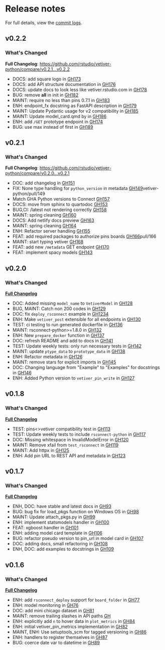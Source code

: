 # Release notes


For full details, view the [commit logs](https://github.com/rstudio/vetiver-python/commits/).

## v0.2.2
### What's Changed

**Full Changelog**: https://github.com/rstudio/vetiver-python/compare/v0.2.1...v0.2.2
* DOCS: add square logo in [GH173](https://github.com/rstudio/vetiver-python/pull/173)
* DOCS: add API structure documentation in [GH176](https://github.com/rstudio/vetiver-python/pull/176)
* DOCS: update docs to look less like vetiver.rstudio.com in [GH178](https://github.com/rstudio/vetiver-python/pull/178)
* BUG: remove __all__ in init in [GH182](https://github.com/rstudio/vetiver-python/pull/182)
* MAINT: require no less than pins 0.7.1 in [GH183](https://github.com/rstudio/vetiver-python/pull/183)
* ENH: endpoint_fx docstring as FastAPI description in [GH179](https://github.com/rstudio/vetiver-python/pull/179)
* MAINT: Update Pydantic usage for v2 compatibility in [GH185](https://github.com/rstudio/vetiver-python/pull/185)
* MAINT: Update model_card.qmd by in [GH186](https://github.com/rstudio/vetiver-python/pull/186)
* ENH: add `/GET` prototype endpoint in [GH174](https://github.com/rstudio/vetiver-python/pull/174)
* BUG: use max instead of first in [GH189](https://github.com/rstudio/vetiver-python/pull/189)

## v0.2.1
### What's Changed

**Full Changelog**: https://github.com/rstudio/vetiver-python/compare/v0.2.0...v0.2.1

* DOC: add changelog in [GH151](https://github.com/rstudio/vetiver-python/pull/151)
* FIX: None type handling for `python_version` in metadata [GH149](https://github.com/rstudio/)vetiver-python/pull/149
* Match GHA Python versions to Connect [GH157](https://github.com/rstudio/vetiver-python/pull/157)
* DOCS: move from sphinx to quartodoc [GH153](https://github.com/rstudio/vetiver-python/pull/153)
* BUG,CI: /latest not rendering correctly [GH158](https://github.com/rstudio/vetiver-python/pull/158)
* MAINT: spring cleaning [GH160](https://github.com/rstudio/vetiver-python/pull/160)
* DOCS: Add netlify docs preview [GH163](https://github.com/rstudio/vetiver-python/pull/163)
* MAINT: spring cleaning [GH164](https://github.com/rstudio/vetiver-python/pull/164)
* ENH: Refactor server handling [GH155](https://github.com/rstudio/vetiver-python/pull/155)
* FEAT: add required packages to authorize pins boards [GH166](https://github.com/rstudio/vetiver-python/)pull/166
* MAINT: start typing vetiver [GH168](https://github.com/rstudio/vetiver-python/pull/168)
* FEAT: add new `/metadata` GET endpoint [GH170](https://github.com/rstudio/vetiver-python/pull/170)
* FEAT: implement spacy models [GH143](https://github.com/rstudio/vetiver-python/pull/143)

## v0.2.0
### What's Changed

[**Full Changelog**](https://github.com/rstudio/vetiver-python/compare/v0.1.8...v0.2.0)

* DOC: Added missing `model_name` to `VetiverModel` in [GH128](https://github.com/rstudio/vetiver-python/pull/128)
* BUG, MAINT: Catch non 200 codes in [GH129](https://github.com/rstudio/vetiver-python/pull/129)
* DOC: fix `deploy_rsconnect` example in [GH1234](https://github.com/rstudio/vetiver-python/pull/134)
* ENH: Make `vetiver_post` extensible for all endpoints in [GH130](https://github.com/rstudio/vetiver-python/pull/130)
* TEST: ci testing to run generated dockerfile in [GH136](https://github.com/rstudio/vetiver-python/pull/136)
* MAINT: rsconnect-python>=1.8.0 in [GH132](https://github.com/rstudio/vetiver-python/pull/132)
* ENH: New `prepare_docker` function in [GH137](https://github.com/rstudio/vetiver-python/pull/137)
* DOC: refresh README and add to docs in [GH141](https://github.com/rstudio/vetiver-python/pull/141)
* TEST: Update weekly tests: only run necessary tests in [GH142](https://github.com/rstudio/vetiver-python/pull/142)
* MAINT: update `ptype_data` to `prototype_data` in [GH138](https://github.com/rstudio/vetiver-python/pull/138)
* ENH: Refactor metadata in [GH126](https://github.com/rstudio/vetiver-python/pull/126)
* MAINT: remove stars for explicit imports in [GH145](https://github.com/rstudio/vetiver-python/pull/145)
* DOC: Changing language from "Example" to "Examples" for docstrings in [GH146](https://github.com/rstudio/vetiver-python/pull/146)
* ENH: Added Python version to `vetiver_pin_write` in [GH127](https://github.com/rstudio/vetiver-python/pull/127)


## v0.1.8
### What's Changed

[**Full Changelog**](https://github.com/rstudio/vetiver-python/compare/v0.1.7...v0.1.8)

* TEST: pins<>vetiver compatibility test in [GH113](https://github.com/rstudio/vetiver-python/pull/113)
* TEST: Update weekly tests to include `rsconnect-python` in [GH117](https://github.com/rstudio/vetiver-python/pull/117)
* DOC: Missing whitespace in InvalidModelError in [GH120](https://github.com/rstudio/vetiver-python/pull/120)
* MAINT: Remove xfail from `test_rsconnect` in [GH119](https://github.com/rstudio/vetiver-python/pull/119)
* MAINT: Add httpx in [GH125](https://github.com/rstudio/vetiver-python/pull/125)
* ENH: Add pin URL to REST API and metadata in [GH123](https://github.com/rstudio/vetiver-python/pull/123)


## v0.1.7
### What's Changed

[**Full Changelog**](https://github.com/rstudio/vetiver-python/compare/v0.1.6...v0.1.7)

* ENH, DOC: have stable and latest docs in [GH93](https://github.com/rstudio/vetiver-python/pull/93)
* BUG: bug fix for load_pkgs function on Windows OS in [GH98](https://github.com/rstudio/vetiver-python/pull/98)
* MAINT: Update attach_pkgs.py in [GH99](https://github.com/rstudio/vetiver-python/pull/99)
* ENH: implement statsmodels handler in [GH100](https://github.com/rstudio/vetiver-python/pull/100)
* FEAT: xgboost handler in [GH101](https://github.com/rstudio/vetiver-python/pull/101)
* ENH: adding model card template in [GH106](https://github.com/rstudio/vetiver-python/pull/106)
* BUG: refactor pseudo version to pin_url in model card in [GH107](https://github.com/rstudio/vetiver-python/pull/107)
* DOC: adding docs, small refactoring in [GH108](https://github.com/rstudio/vetiver-python/pull/108)
* ENH, DOC: add examples to docstrings in [GH109](https://github.com/rstudio/vetiver-python/pull/109)


## v0.1.6
### What's Changed

[**Full Changelog**](https://github.com/rstudio/vetiver-python/compare/v0.1.5...v0.1.6)

* ENH: add `rsconnect_deploy` support for `board_folder` in [GH77](https://github.com/rstudio/vetiver-python/pull/77)
* ENH: model monitoring in [GH76](https://github.com/rstudio/vetiver-python/pull/76)
* DOC: add mini chicago dataset in [GH81](https://github.com/rstudio/vetiver-python/pull/81)
* MAINT: remove trailing slashes in API paths [GH](https://github.com/rstudio/vetiver-python/pull/83)
* ENH: explicitly add `n` to hover data in `plot_metrics` in [GH84](https://github.com/rstudio/vetiver-python/pull/84)
* ENH: initial vetiver_pin_metrics implementation in [GH82](https://github.com/rstudio/vetiver-python/pull/82)
* MAINT, ENH: Use setuptools_scm for tagged versioning in [GH86](https://github.com/rstudio/vetiver-python/pull/86)
* ENH: handlers to register themselves in [GH87](https://github.com/rstudio/vetiver-python/pull/87)
* BUG: coerce date var to datetime in [GH89](https://github.com/rstudio/vetiver-python/pull/89)
